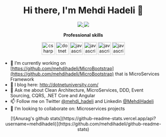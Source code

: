 <h1 align="center">Hi there, I'm Mehdi Hadeli 👋</h1>

<p align="center">
 <a href="https://github.com/mehdihadeli" alt="Github"><img src="https://img.icons8.com/fluent/48/000000/github.png"/>
 </a> 
 <a href="https://linkedin.com/in/mehdihadeli" target="_blank">
  <img src="https://img.icons8.com/fluent/48/000000/linkedin.png"/>
 </a>
</p>

<p align="center"> 
 <strong>
  Professional skills
  </strong>
</p>
<p align="center"> 
  <img src="https://devicons.github.io/devicon/devicon.git/icons/csharp/csharp-original.svg" alt="csharp" width="40" height="40" />
  <img src="https://devicons.github.io/devicon/devicon.git/icons/dot-net/dot-net-original-wordmark.svg" alt="dotnet" width="40" height="40" />
  <img src="https://devicon.dev/devicon.git/icons/javascript/javascript-original.svg" alt="javascript" width="40" height="40" />
  <img src="https://devicon.dev/devicon.git/icons/typescript/typescript-original.svg" alt="javascript" width="40" height="40" />
  <img src="https://devicon.dev/devicon.git/icons/docker/docker-original-wordmark.svg" alt="javascript" width="40" height="40" />
  <img src="https://devicon.dev/devicon.git/icons/angularjs/angularjs-plain.svg" alt="javascript" width="40" height="40" />
</p>

- 🔭 I’m currently working on [https://github.com/mehdihadeli/MicroBootstrap](https://github.com/mehdihadeli/MicroBootstrap) that is MicroServices Framework
- 📃 I blog here: http://dotnetuniversity.com/
- 💬 Ask me about Clean Architecture, MicroServices, DDD, Event Sourcing, CQRS, .NET Core and Angular
- 📫 Follow me on Twitter [@mehdi_hadeli](https://twitter.com/mehdi_hadeli) and Linkedin [@MehdiHadeli](https://www.linkedin.com/in/mehdihadeli/)
- 👯 I’m looking to collaborate on: Microservices projects

<p align="center">
[![Anurag's github stats](https://github-readme-stats.vercel.app/api?username=mehdihadeli)](https://github.com/mehdihadeli/github-readme-stats)
</p>
